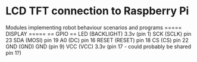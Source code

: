 # LCD TFT connection to Raspberry Pi 
Modules implementing robot behaviour scenarios and programs
===== DISPLAY =====   == GPIO ==
LED     (BACKLIGHT)   3.3v (pin 1)
SCK     (SCLK)        pin 23
SDA     (MOSI)        pin 19
A0      (DC)          pin 16
RESET   (RESET)       pin 18
CS      (CS)          pin 22
GND     (GND)         GND (pin 9)
VCC     (VCC)         3.3v (pin 17 - could probably be shared pin 1?)